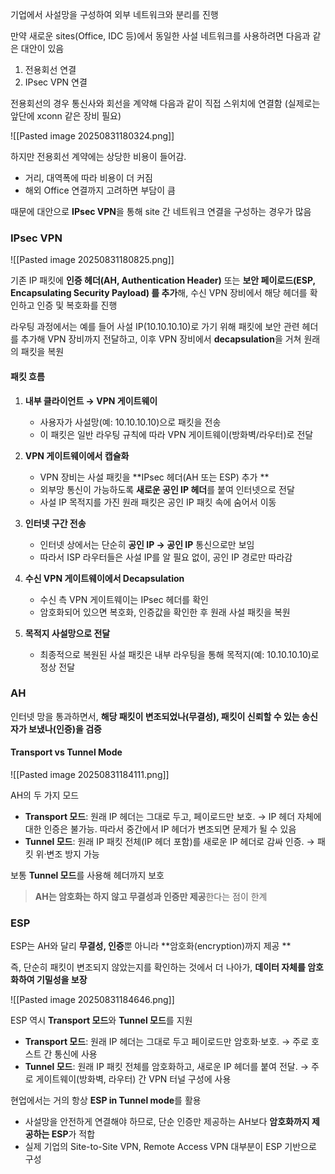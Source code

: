 
기업에서 사설망을 구성하여 외부 네트워크와 분리를 진행


만약 새로운 sites(Office, IDC 등)에서 동일한 사설 네트워크를 사용하려면 다음과 같은 대안이 있음

1. 전용회선 연결
2. IPsec VPN 연결
    

전용회선의 경우 통신사와 회선을 계약해 다음과 같이 직접 스위치에 연결함 (실제로는 앞단에 xconn 같은 장비 필요)


![[Pasted image 20250831180324.png]]

하지만 전용회선 계약에는 상당한 비용이 들어감.

- 거리, 대역폭에 따라 비용이 더 커짐
- 해외 Office 연결까지 고려하면 부담이 큼
    

때문에 대안으로 **IPsec VPN**을 통해 site 간 네트워크 연결을 구성하는 경우가 많음


### IPsec VPN
![[Pasted image 20250831180825.png]]

기존 IP 패킷에 **인증 헤더(AH, Authentication Header)** 또는 **보안 페이로드(ESP, Encapsulating Security Payload) 를 추가**해, 수신 VPN 장비에서 해당 헤더를 확인하고 인증 및 복호화를 진행


라우팅 과정에서는 예를 들어 사설 IP(10.10.10.10)로 가기 위해 패킷에 보안 관련 헤더를 추가해 VPN 장비까지 전달하고, 이후 VPN 장비에서 **decapsulation**을 거쳐 원래의 패킷을 복원

#### 패킷 흐름
1. **내부 클라이언트 → VPN 게이트웨이**
    - 사용자가 사설망(예: 10.10.10.10)으로 패킷을 전송
    - 이 패킷은 일반 라우팅 규칙에 따라 VPN 게이트웨이(방화벽/라우터)로 전달
        
2. **VPN 게이트웨이에서 캡슐화**
    - VPN 장비는 사설 패킷을 **IPsec 헤더(AH 또는 ESP) 추가 **
    - 외부망 통신이 가능하도록 **새로운 공인 IP 헤더**를 붙여 인터넷으로 전달
    - 사설 IP 목적지를 가진 원래 패킷은 공인 IP 패킷 속에 숨어서 이동
        
3. **인터넷 구간 전송**
    - 인터넷 상에서는 단순히 **공인 IP → 공인 IP** 통신으로만 보임
    - 따라서 ISP 라우터들은 사설 IP를 알 필요 없이, 공인 IP 경로만 따라감
        
4. **수신 VPN 게이트웨이에서 Decapsulation**
    - 수신 측 VPN 게이트웨이는 IPsec 헤더를 확인
    - 암호화되어 있으면 복호화, 인증값을 확인한 후 원래 사설 패킷을 복원
        
5. **목적지 사설망으로 전달**
    - 최종적으로 복원된 사설 패킷은 내부 라우팅을 통해 목적지(예: 10.10.10.10)로 정상 전달

### AH

인터넷 망을 통과하면서, **해당 패킷이 변조되었나(무결성), 패킷이 신뢰할 수 있는 송신자가 보냈나(인증)을 검증**
#### Transport vs Tunnel Mode
  

![[Pasted image 20250831184111.png]]

  
AH의 두 가지 모드

- **Transport 모드**: 원래 IP 헤더는 그대로 두고, 페이로드만 보호. → IP 헤더 자체에 대한 인증은 불가능. 따라서 중간에서 IP 헤더가 변조되면 문제가 될 수 있음
- **Tunnel 모드**: 원래 IP 패킷 전체(IP 헤더 포함)를 새로운 IP 헤더로 감싸 인증. → 패킷 위·변조 방지 가능

보통 **Tunnel 모드**를 사용해 헤더까지 보호

> **AH는 암호화는 하지 않고 무결성과 인증만 제공**한다는 점이 한계


### ESP

ESP는 AH와 달리 **무결성, 인증**뿐 아니라 **암호화(encryption)까지 제공 **

즉, 단순히 패킷이 변조되지 않았는지를 확인하는 것에서 더 나아가, **데이터 자체를 암호화하여 기밀성을 보장**

![[Pasted image 20250831184646.png]]

ESP 역시 **Transport 모드**와 **Tunnel 모드**를 지원

- **Transport 모드**: 원래 IP 헤더는 그대로 두고 페이로드만 암호화·보호. → 주로 호스트 간 통신에 사용
- **Tunnel 모드**: 원래 IP 패킷 전체를 암호화하고, 새로운 IP 헤더를 붙여 전달. → 주로 게이트웨이(방화벽, 라우터) 간 VPN 터널 구성에 사용
    

현업에서는 거의 항상 **ESP in Tunnel mode**를 활용

- 사설망을 안전하게 연결해야 하므로, 단순 인증만 제공하는 AH보다 **암호화까지 제공하는 ESP**가 적합
- 실제 기업의 Site-to-Site VPN, Remote Access VPN 대부분이 ESP 기반으로 구성